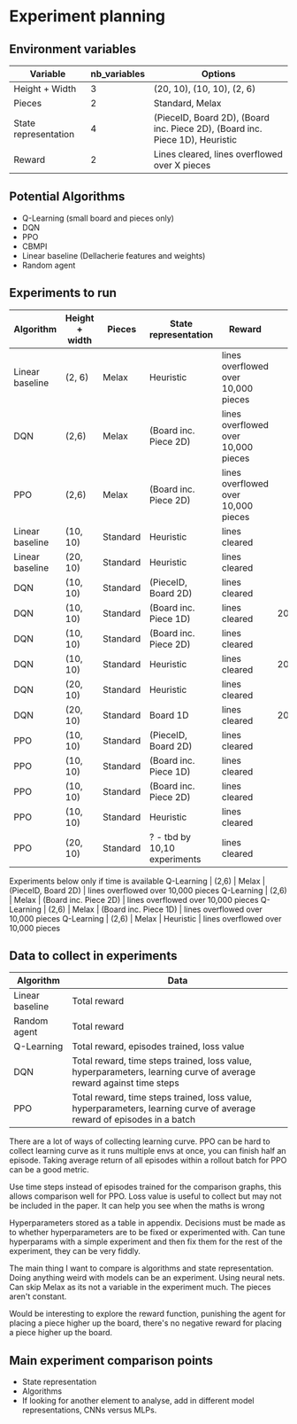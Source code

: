 # Experiment planning
## Environment variables

Variable | nb_variables | Options
---|---|--- 
Height + Width | 3 | (20, 10), (10, 10), (2, 6) 
Pieces | 2 | Standard, Melax
State representation | 4 | (PieceID, Board 2D), (Board inc. Piece 2D), (Board inc. Piece 1D), Heuristic
Reward | 2 | Lines cleared, lines overflowed over X pieces


## Potential Algorithms
- Q-Learning (small board and pieces only)
- DQN
- PPO
- CBMPI
- Linear baseline (Dellacherie features and weights)
- Random agent

## Experiments to run

Algorithm | Height + width | Pieces | State representation | Reward | RunID
---|---|---|---|---|---
Linear baseline | (2, 6) | Melax | Heuristic | lines overflowed over 10,000 pieces
DQN | (2,6) | Melax | (Board inc. Piece 2D) | lines overflowed over 10,000 pieces
PPO | (2,6) | Melax | (Board inc. Piece 2D) | lines overflowed over 10,000 pieces
Linear baseline | (10, 10) | Standard | Heuristic | lines cleared
Linear baseline | (20, 10) | Standard | Heuristic | lines cleared
DQN | (10, 10) | Standard | (PieceID, Board 2D) | lines cleared
DQN | (10, 10) | Standard | (Board inc. Piece 1D) | lines cleared | 20210715T112914Z
DQN | (10, 10) | Standard | (Board inc. Piece 2D) | lines cleared
DQN | (10, 10) | Standard | Heuristic | lines cleared | 20210715T113035Z
DQN | (20, 10) | Standard | Heuristic | lines cleared | 
DQN | (20, 10) | Standard | Board 1D | lines cleared | 20210713T101844Z
PPO | (10, 10) | Standard | (PieceID, Board 2D) | lines cleared
PPO | (10, 10) | Standard | (Board inc. Piece 1D) | lines cleared
PPO | (10, 10) | Standard | (Board inc. Piece 2D) | lines cleared
PPO | (10, 10) | Standard | Heuristic | lines cleared
PPO | (20, 10) | Standard | ? - tbd by 10,10 experiments | lines cleared
Experiments below only if time is available
Q-Learning | (2,6) | Melax | (PieceID, Board 2D) | lines overflowed over 10,000 pieces
Q-Learning | (2,6) | Melax | (Board inc. Piece 2D) | lines overflowed over 10,000 pieces
Q-Learning | (2,6) | Melax | (Board inc. Piece 1D) | lines overflowed over 10,000 pieces
Q-Learning | (2,6) | Melax | Heuristic | lines overflowed over 10,000 pieces


## Data to collect in experiments

Algorithm | Data 
---|---
Linear baseline | Total reward
Random agent | Total reward
Q-Learning | Total reward, episodes trained, loss value
DQN | Total reward, time steps trained, loss value, hyperparameters, learning curve of average reward against time steps
PPO | Total reward, time steps trained, loss value, hyperparameters, learning curve of average reward of episodes in a batch

There are a lot of ways of collecting learning curve. PPO can be hard to collect learning curve as it runs multiple envs at once, you can finish half an episode. Taking average return of all episodes within a rollout batch for PPO can be a good metric.

Use time steps instead of episodes trained for the comparison graphs, this allows comparison well for PPO. 
Loss value is useful to collect but may not be included in the paper. It can help you see when the maths is wrong

Hyperparameters stored as a table in appendix. Decisions must be made as to whether hyperparameters are to be fixed or experimented with. Can tune hyperparams with a simple experiment and then fix them for the rest of the experiment, they can be very fiddly. 

The main thing I want to compare is algorithms and state representation. 
Doing anything weird with models can be an experiment. Using neural nets.
Can skip Melax as its not a variable in the experiment much. The pieces aren't constant. 

Would be interesting to explore the reward function, punishing the agent for placing a piece higher up the board, there's no negative reward for placing a piece higher up the board. 

## Main experiment comparison points
- State representation 
- Algorithms 
- If looking for another element to analyse, add in different model representations, CNNs versus MLPs. 